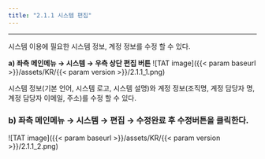 ```yaml
---
title: "2.1.1 시스템 편집"
---
```


---

시스템 이용에 필요한 시스템 정보, 계정 정보를 수정 할 수 있다.

**a) 좌측 메인메뉴 → 시스템 → 우측 상단 편집 버튼**
![TAT image]({{< param baseurl >}}/assets/KR/{{< param version >}}/2.1.1_1.png)

시스템 정보(기본 언어, 시스템 로고, 시스템 설명)와 계정 정보(조직명, 계정 담당자 명, 계정 담당자 이메일, 주소)를 수정 할 수 있다.

### b\) 좌측 메인메뉴 → 시스템 → 편집 → 수정완료 후 수정버튼을 클릭한다.
![TAT image]({{< param baseurl >}}/assets/KR/{{< param version >}}/2.1.1_2.png)